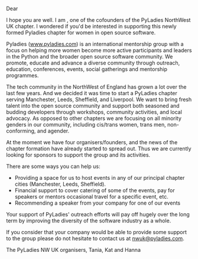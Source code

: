 Dear <name>

I hope you are well. I am <name>, one of the cofounders of the PyLadies NorthWest UK chapter. I wondered if you'd be interested in supporting this newly formed Pyladies chapter for women in open source software.

Pyladies (www.pyladies.com) is an international mentorship group with a focus on helping more women become more active participants and leaders in the Python and the broader open source software community. We promote, educate and advance a diverse community through outreach, education, conferences, events, social gatherings and mentorship programmes.

The tech community in the NorthWest of England has grown a lot over the last few years. And we decided it was time to start a PyLadies chapter serving Manchester, Leeds, Sheffield, and Liverpool. We want to bring fresh talent into the open source community and support both seasoned and budding developers through workshops, community activities, and local advocacy.  As opposed to other chapters we are focusing on all minority genders in our community,  including cis/trans women, trans men, non-conforming, and agender.

At the moment we have four organisers/founders, and the news of the chapter formation have already started to spread out. Thus we are currently looking for sponsors to support the group and its activities.  

There are some ways you can help us:
- Providing a space for us to host events in any of our principal chapter cities (Manchester, Leeds, Sheffield).
- Financial support to cover catering of some of the events, pay for speakers or mentors occasional travel for a specific event, etc.
- Recommending a speaker from your company for one of our events

Your support of PyLadies' outreach efforts will pay off hugely over the long term by improving the diversity of the software industry as a whole.

If you consider that your company would be able to provide some support to the group please do not hesitate to contact us at nwuk@pyladies.com.

The PyLadies NW UK organisers,
Tania, Kat and Hanna
